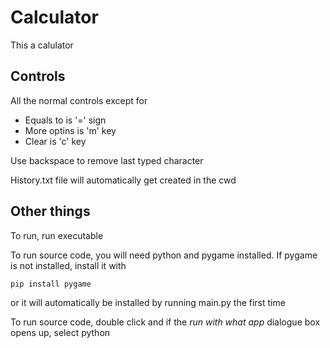 # Calculator 

This a calulator 

## Controls

All the normal controls except for 

* Equals to is '=' sign
* More optins is 'm' key
* Clear is 'c' key

Use backspace to remove last typed character

History.txt file will automatically get created in the cwd

## Other things

To run, run executable

To run source code, you will need python and pygame installed. If pygame is not installed, install it with

```
pip install pygame
```

or it will automatically be installed by running main.py the first time

To run source code, double click and if the *run with what app* dialogue box opens up, select python

